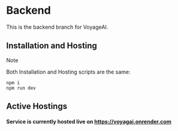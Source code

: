 # Backend

This is the backend branch for VoyageAI.
<br>

## Installation and Hosting

> [!NOTE]
> Both Installation and Hosting scripts are the same:

```
npm i
npm run dev
```

## Active Hostings

#### Service is currently hosted live on https://voyagai.onrender.com
